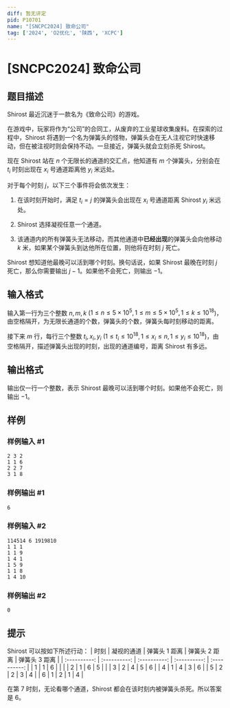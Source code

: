 ```yaml
---
diff: 暂无评定
pid: P10701
name: "[SNCPC2024] 致命公司"
tag: ['2024', 'O2优化', '陕西', 'XCPC']
---
```

# [SNCPC2024] 致命公司
## 题目描述

Shirost 最近沉迷于一款名为《致命公司》的游戏。

在游戏中，玩家将作为“公司”的合同工，从废弃的工业星球收集废料。在探索的过程中，Shirost 将遇到一个名为弹簧头的怪物，弹簧头会在无人注视它时快速移动，但在被注视时则会保持不动。一旦接近，弹簧头就会立刻杀死 Shirost。

现在 Shirost 站在 $n$ 个无限长的通道的交汇点，他知道有 $m$ 个弹簧头，分别会在 $t_i$ 时刻出现在 $x_i$ 号通道距离他 $y_i$ 米远处。

对于每个时刻 $j$，以下三个事件将会依次发生：

1. 在该时刻开始时，满足 $t_i = j$ 的弹簧头会出现在  $x_i$ 号通道距离 Shirost $y_i$ 米远处。

2. Shirost 选择凝视任意一个通道。

3. 该通道内的所有弹簧头无法移动，而其他通道中**已经出现**的弹簧头会向他移动 $k$ 米，如果某个弹簧头到达他所在位置，则他将在时刻 $j$ 死亡。

Shirost 想知道他最晚可以活到哪个时刻。换句话说，如果 Shirost 最晚在时刻 $j$ 死亡，那么你需要输出 $j-1$。如果他不会死亡，则输出 $-1$。
## 输入格式

输入第一行为三个整数 $n,m,k$ ($1 \leq n \leq 5 \times 10^5, 1 \leq m \leq 5 \times 10^5, 1 \leq k \leq 10^{18}$)，由空格隔开，为无限长通道的个数，弹簧头的个数，弹簧头每时刻移动的距离。

接下来 $m$ 行，每行三个整数 $t_i,x_i,y_i$ ($1 \leq t_i \leq 10^{18}, 1 \leq x_i \leq n, 1 \leq y_i \leq 10^{18}$)，由空格隔开，描述弹簧头出现的时刻，出现的通道编号，距离 Shirost 有多远。

## 输出格式

输出仅一行一个整数，表示 Shirost 最晚可以活到哪个时刻。如果他不会死亡，则输出 $-1$。
## 样例

### 样例输入 #1
```
2 3 2
1 1 6
2 2 7
3 1 8

```
### 样例输出 #1
```
6

```
### 样例输入 #2
```
114514 6 1919810
1 1 1
1 1 9
1 4 1
1 5 9
1 1 8
1 4 10

```
### 样例输出 #2
```
0

```
## 提示



Shirost 可以按如下所述行动：
| 时刻 | 凝视的通道 | 弹簧头 $1$ 距离 | 弹簧头 $2$ 距离 |  弹簧头 $3$ 距离 |
| :----------: | :----------: | :----------: | :----------: | :----------: |
| 1 | 1 | 6 |  |  |
| 2 | 1 | 6 | 5 |  |
| 3 | 2 | 4 | 5 | 6 |
| 4 | 1 | 4 | 3 | 6 |
| 5 | 2 | 2 | 3 | 4 |
| 6 | 1 | 2 | 1 | 4 |

在第 $7$ 时刻，无论看哪个通道，Shirost 都会在该时刻内被弹簧头杀死。所以答案是 $6$。

